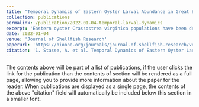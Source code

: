 ```yaml
---
title: "Temporal Dynamics of Eastern Oyster Larval Abundance in Great Bay Estuary, New Hampshire"
collection: publications
permalink: /publication/2022-01-04-temporal-larval-dynamics
excerpt: 'Eastern oyster Crassostrea virginica populations have been declining steadily over the past several decades across the North American East coast. The Great Bay Estuary (GBE), located in New Hampshire, is experiencing this loss and restoration efforts have been put into effect. This paper characterizes larval abundances of settled spat and two early stages of C. virginica, D-hinge and veliger, in GBE from 2018 to 2020. Abundances are compared based on date of sampling, year, collection site, and the physicochemical data recorded on each sampling date. It was found that overall, D-hinge larval abundances have declined significantly from 2018 to 2020, whereas veliger abundances have remained steady or increased. Although the physicochemical factors are known to play a role in larval abundance, very little significance was found, suggesting future study may need to be modified to include a broader range of factors (e.g., more temporal sampling). This study indicates that both D-hinge, veliger, and spat settlement occur in GBE before sampling traditionally has started (June), suggesting an earlier than previously thought first spawn of C. virginica in GBE. This finding can be used to enhance restoration efforts as it suggests that spat brought in to augment current sites of active restoration should be released earlier in the season and that recruitment devices should be deployed before the previously thought first spawn of each season.'
date: 2022-01-04
venue: 'Journal of Shellfish Research'
paperurl: 'https://bioone.org/journals/journal-of-shellfish-research/volume-40/issue-3/035.040.0303/Temporal-Dynamics-of-Eastern-Oyster-Larval-Abundance-in-Great-Bay/10.2983/035.040.0303.short'
citation: '1. Stasse, A. et al. Temporal Dynamics of Eastern Oyster Larval Abundance in Great Bay Estuary, New Hampshire. shre 40, 471–478 (2022). doi:10.2983/035.040.0303'
---
```


The contents above will be part of a list of publications, if the user clicks the link for the publication than the contents of section will be rendered as a full page, allowing you to provide more information about the paper for the reader. When publications are displayed as a single page, the contents of the above "citation" field will automatically be included below this section in a smaller font.
